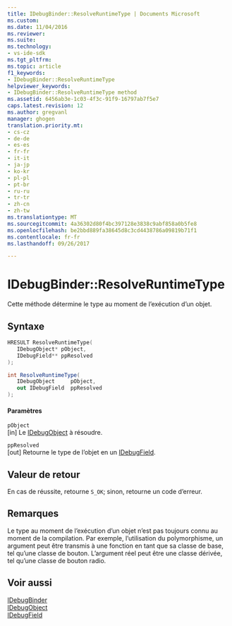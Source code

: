 ```yaml
---
title: IDebugBinder::ResolveRuntimeType | Documents Microsoft
ms.custom: 
ms.date: 11/04/2016
ms.reviewer: 
ms.suite: 
ms.technology:
- vs-ide-sdk
ms.tgt_pltfrm: 
ms.topic: article
f1_keywords:
- IDebugBinder::ResolveRuntimeType
helpviewer_keywords:
- IDebugBinder::ResolveRuntimeType method
ms.assetid: 6456ab3e-1c03-4f3c-91f9-16797ab7f5e7
caps.latest.revision: 12
ms.author: gregvanl
manager: ghogen
translation.priority.mt:
- cs-cz
- de-de
- es-es
- fr-fr
- it-it
- ja-jp
- ko-kr
- pl-pl
- pt-br
- ru-ru
- tr-tr
- zh-cn
- zh-tw
ms.translationtype: MT
ms.sourcegitcommit: 4a36302d80f4bc397128e3838c9abf858a0b5fe8
ms.openlocfilehash: be2bbd889fa38645d8c3cd4438786a09819b71f1
ms.contentlocale: fr-fr
ms.lasthandoff: 09/26/2017

---
```

# <a name="idebugbinderresolveruntimetype"></a>IDebugBinder::ResolveRuntimeType
Cette méthode détermine le type au moment de l’exécution d’un objet.  
  
## <a name="syntax"></a>Syntaxe  
  
```cpp  
HRESULT ResolveRuntimeType(   
   IDebugObject* pObject,  
   IDebugField** ppResolved  
);  
```  
  
```csharp  
int ResolveRuntimeType(  
   IDebugObject     pObject,   
   out IDebugField  ppResolved  
);  
```  
  
#### <a name="parameters"></a>Paramètres  
 `pObject`  
 [in] Le [IDebugObject](../../../extensibility/debugger/reference/idebugobject.md) à résoudre.  
  
 `ppResolved`  
 [out] Retourne le type de l’objet en un [IDebugField](../../../extensibility/debugger/reference/idebugfield.md).  
  
## <a name="return-value"></a>Valeur de retour  
 En cas de réussite, retourne `S_OK`; sinon, retourne un code d’erreur.  
  
## <a name="remarks"></a>Remarques  
 Le type au moment de l’exécution d’un objet n’est pas toujours connu au moment de la compilation. Par exemple, l’utilisation du polymorphisme, un argument peut être transmis à une fonction en tant que sa classe de base, tel qu’une classe de bouton. L’argument réel peut être une classe dérivée, tel qu’une classe de bouton radio.  
  
## <a name="see-also"></a>Voir aussi  
 [IDebugBinder](../../../extensibility/debugger/reference/idebugbinder.md)   
 [IDebugObject](../../../extensibility/debugger/reference/idebugobject.md)   
 [IDebugField](../../../extensibility/debugger/reference/idebugfield.md)
